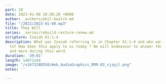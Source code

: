 ```yaml
---
part: 10
date: 2023-01-08 10:30:20 +0000
author: _authors/phil-boalch.md
file: "/2022/2023-01-08.mp3"
title: They Will
series: _series/rebuild-restore-renew.md
scripture: Isaiah 61:1-4
description: What was Isaiah referring to in Chapter 61:1-4 and who was he referring
  to? How does this apply to us today ? We will endeavour to answer these questions
  and more during this word.
duration: '39:01'
length: 14071244
image: "/v1673288558/Web_AudioGraphics_RRR-03_vjzpjl.png"
notes: ''

---
```

